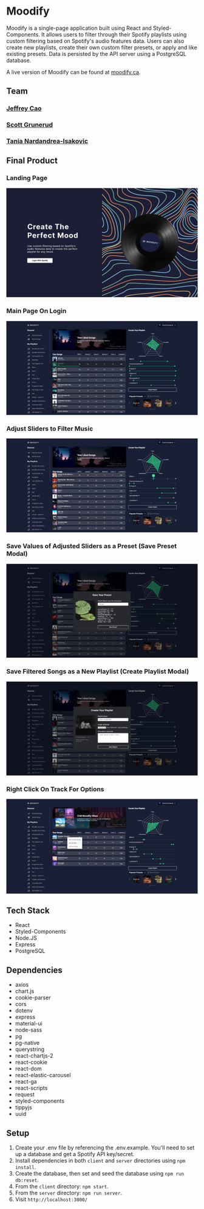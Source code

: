 # Moodify

Moodify is a single-page application built using React and Styled-Components. It allows users to filter through their Spotify playlists using custom filtering based on Spotify's audio features data. Users can also create new playlists, create their own custom filter presets, or apply and like existing presets. Data is persisted by the API server using a PostgreSQL database. 

A live version of Moodify can be found at [moodify.ca](https://moodify.ca).

## Team

### [Jeffrey Cao](https://github.com/jeffreycao1998)
### [Scott Grunerud](https://github.com/ScottGrun)
### [Tania Nardandrea-Isakovic](https://github.com/rtnrtn)

## Final Product

### Landing Page
![landing page](https://github.com/ScottGrun/moodify/blob/master/client/docs/landing.png?raw=true)

### Main Page On Login
![main page on login](https://github.com/ScottGrun/moodify/blob/master/client/docs/main%20page%20on%20login.png?raw=true)

### Adjust Sliders to Filter Music
![adjust sliders](https://github.com/ScottGrun/moodify/blob/master/client/docs/adjust%20sliders%20to%20filter%20music.png?raw=true)

### Save Values of Adjusted Sliders as a Preset (Save Preset Modal)
![save preset modal](https://github.com/ScottGrun/moodify/blob/master/client/docs/save%20preset%20modal.png?raw=true)

### Save Filtered Songs as a New Playlist (Create Playlist Modal)
![create playlist modal](https://github.com/ScottGrun/moodify/blob/master/client/docs/create%20playlist%20modal.png?raw=true)

### Right Click On Track For Options
![right click on track](https://github.com/ScottGrun/moodify/blob/master/client/docs/right%20click%20on%20track.png?raw=true)

## Tech Stack

- React
- Styled-Components
- Node.JS
- Express
- PostgreSQL

## Dependencies

- axios
- chart.js
- cookie-parser
- cors
- dotenv
- express
- material-ui
- node-sass
- pg 
- pg-native
- querystring
- react-chartjs-2
- react-cookie
- react-dom
- react-elastic-carousel
- react-ga
- react-scripts
- request
- styled-components
- tippyjs
- uuid

## Setup

1. Create your .env file by referencing the .env.example. You'll need to set up a database and get a Spotify API key/secret.  
2. Install dependencies in both `client` and `server` directories using `npm install`. 
3. Create the database, then set and seed the database using `npm run db:reset`. 
4. From the `client` directory: `npm start`.
5. From the `server` directory: `npm run server`.
6. Visit `http://localhost:3000/`
